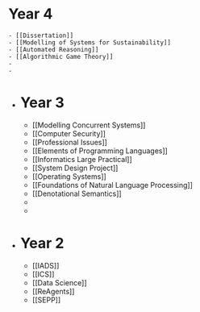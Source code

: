 # Year 4
	- [[Dissertation]]
	- [[Modelling of Systems for Sustainability]]
	- [[Automated Reasoning]]
	- [[Algorithmic Game Theory]]
	-
	-
- # Year 3
	- [[Modelling Concurrent Systems]]
	- [[Computer Security]]
	- [[Professional Issues]]
	- [[Elements of Programming Languages]]
	- [[Informatics Large Practical]]
	- [[System Design Project]]
	- [[Operating Systems]]
	- [[Foundations of Natural Language Processing]]
	- [[Denotational Semantics]]
	-
	-
- # Year 2
	- [[IADS]]
	- [[ICS]]
	- [[Data Science]]
	- [[ReAgents]]
	- [[SEPP]]